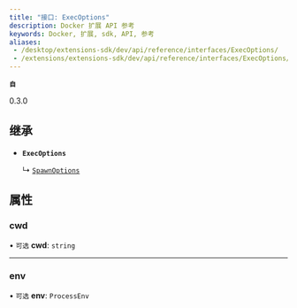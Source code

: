 ```yaml
---
title: "接口: ExecOptions"
description: Docker 扩展 API 参考
keywords: Docker, 扩展, sdk, API, 参考
aliases:
 - /desktop/extensions-sdk/dev/api/reference/interfaces/ExecOptions/
 - /extensions/extensions-sdk/dev/api/reference/interfaces/ExecOptions/
---
```


**`自`**

0.3.0

## 继承

- **`ExecOptions`**

  ↳ [`SpawnOptions`](SpawnOptions.md)

## 属性

### cwd

• `可选` **cwd**: `string`

___

### env

• `可选` **env**: `ProcessEnv`
